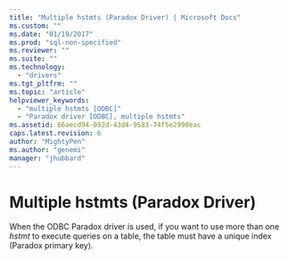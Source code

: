 ```yaml
---
title: "Multiple hstmts (Paradox Driver) | Microsoft Docs"
ms.custom: ""
ms.date: "01/19/2017"
ms.prod: "sql-non-specified"
ms.reviewer: ""
ms.suite: ""
ms.technology: 
  - "drivers"
ms.tgt_pltfrm: ""
ms.topic: "article"
helpviewer_keywords: 
  - "multiple hstmts [ODBC]"
  - "Paradox driver [ODBC], multiple hstmts"
ms.assetid: 66aecd94-092d-43d4-9583-74f5e2990eac
caps.latest.revision: 6
author: "MightyPen"
ms.author: "genemi"
manager: "jhubbard"
---
```

# Multiple hstmts (Paradox Driver)
When the ODBC Paradox driver is used, if you want to use more than one *hstmt* to execute queries on a table, the table must have a unique index (Paradox primary key).